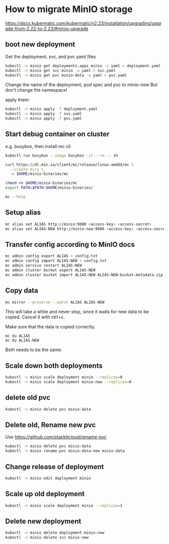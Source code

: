 # How to migrate MinIO storage
https://docs.kubermatic.com/kubermatic/v2.23/installation/upgrading/upgrade-from-2.22-to-2.23/#minio-upgrade

## boot new deployment

Get the deployment, svc, and pvc yaml files
```bash
kubectl -n minio get deployments.apps minio -o yaml > deployment.yaml
kubectl -n minio get svc minio -o yaml > svc.yaml
kubectl -n minio get pvc minio-data -o yaml > pvc.yaml
```
Change the name of the deployment, pod spec and pvc to minio-new
But don't change the namespace!

apply them:
```bash
kubectl -n minio apply -f deployment.yaml
kubectl -n minio apply -f svc.yaml
kubectl -n minio apply -f pvc.yaml
```

## Start debug container on cluster
e.g. busybox, then install mc cli

```bash
kubectl run busybox --image busybox -it --rm -- sh
```

```bash
curl https://dl.min.io/client/mc/release/linux-amd64/mc \
  --create-dirs \
  -o $HOME/minio-binaries/mc

chmod +x $HOME/minio-binaries/mc
export PATH=$PATH:$HOME/minio-binaries/

mc --help
```

## Setup alias

```bash
mc alias set ALIAS http://minio:9000 <access-key> <access-secret>
mc alias set ALIAS-NEW http://minio-new:9000 <access-key> <access-secret>
```

## Transfer config according to MinIO docs

```bash
mc admin config export ALIAS > config.txt
mc admin config import ALIAS-NEW < config.txt
mc admin service restart ALIAS-NEW
mc admin cluster bucket export ALIAS-NEW
mc admin cluster bucket import ALIAS-NEW ALIAS-NEW-bucket-metadata.zip
```


## Copy data
```bash
mc mirror --preserve --watch ALIAS ALIAS-NEW
```
This will take a while and never stop, since it waits for new data to be copied. Cancel it with ctrl+c.

Make sure that the data is copied correctly.
```
mc du ALIAS
mc du ALIAS-NEW
```
Both needs to be the same.


## Scale down both deployments
```bash
kubectl -n minio scale deployment minio --replicas=0
kubectl -n minio scale deployment minio-new --replicas=0
```

## delete old pvc
```bash
kubectl -n minio delete pvc minio-data
```

## Delete old, Rename new pvc

Use https://github.com/stackitcloud/rename-pvc

```bash
kubectl -n minio delete pvc minio-data
kubectl -n minio rename-pvc minio-data-new minio-data
```

## Change release of deployment
```bash
kubectl -n minio edit deployment minio
```

## Scale up old deployment
```bash
kubectl -n minio scale deployment minio --replicas=1
```

## Delete new deployment
```bash
kubectl -n minio delete deployment minio-new
kubectl -n minio delete svc minio-new
```
